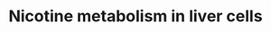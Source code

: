 ---
annotations:
- type: Cell Type Ontology
  value: hepatocyte
- type: Pathway Ontology
  value: nicotine drug pathway
- type: Pathway Ontology
  value: drug pathway
- type: Pathway Ontology
  value: xenobiotic metabolic pathway
authors:
- Khanspers
- AlexanderPico
- MaintBot
- Egonw
- Ddigles
- DeSl
- Asios Olia
- Eweitz
description: Nicotine results in many metabolites after metabolization in the liver.  Nicotine
  is the main factor behind smoking addiction, therefore nicotine supplements can
  be used to stop smoking.   Nicotine is metabolized by several enzymes in the liver
  such as the CYP2A6 enzyme. CYP2A6 is a xenobiotic (xenos = foreigner, bios = life)
  metabolizer.   How well nicotine can be metabolized by the human body is not standard
  and depends on racial, gender, genetic and environmental factors.   The cotinine
  metabolite seen above in the center of the nicotine metabolism pathway is a smoking
  biomarker and can been measured in various tissues such as blood, urine and sweat.
last-edited: 2021-07-08
organisms:
- Homo sapiens
redirect_from:
- /index.php/Pathway:WP1600
- /instance/WP1600
schema-jsonld:
- '@context': https://schema.org/
  '@id': https://wikipathways.github.io/pathways/WP1600.html
  '@type': Dataset
  creator:
    '@type': Organization
    name: WikiPathways
  description: Nicotine results in many metabolites after metabolization in the liver.  Nicotine
    is the main factor behind smoking addiction, therefore nicotine supplements can
    be used to stop smoking.   Nicotine is metabolized by several enzymes in the liver
    such as the CYP2A6 enzyme. CYP2A6 is a xenobiotic (xenos = foreigner, bios = life)
    metabolizer.   How well nicotine can be metabolized by the human body is not standard
    and depends on racial, gender, genetic and environmental factors.   The cotinine
    metabolite seen above in the center of the nicotine metabolism pathway is a smoking
    biomarker and can been measured in various tissues such as blood, urine and sweat.
  keywords:
  - Cotinineglucuronide
  - UGT1A9
  - CYP2B6
  - AOX1
  - 3'-Hydroxycotinine
  - 3'-Hydroxycotinine glucuronide
  - Nicotine
  - UGT1A4
  - 5'-Hydroxycotinine
  - FMO3
  - Cotinine N-oxide
  - CYP2A6
  - Cotinine
  - Nicotine-N-oxide
  - Nornicotine
  - Nicotine iminium ion
  - Nicotine-Gluc
  license: CC0
  name: Nicotine metabolism in liver cells
seo: CreativeWork
title: Nicotine metabolism in liver cells
wpid: WP1600
---